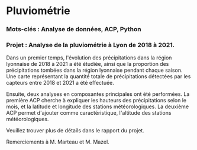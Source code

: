 # Pluviométrie

### Mots-clés : Analyse de données, ACP, Python

### Projet : Analyse de la pluviométrie à Lyon de 2018 à 2021. 

Dans un premier temps, l'évolution des précipitations dans la région lyonnaise de 2018 à 2021 a été étudiée, ainsi que la proportion des précipitations tombées dans la région lyonnaise pendant chaque saison. Une carte représentant la quantité totale de précipitations détectées par les capteurs entre 2018 et 2021 a été effectuée.

Ensuite, deux analyses en composantes principales ont été performées. La première ACP cherche à expliquer les hauteurs des précipitations selon le mois, et la latitude et longitude des stations météorologiques. La deuxième ACP permet d'ajouter comme caractéristique, l'altitude des stations météorologiques.

Veuillez trouver plus de détails dans le rapport du projet.

Remerciements à M. Marteau et M. Mazel.
